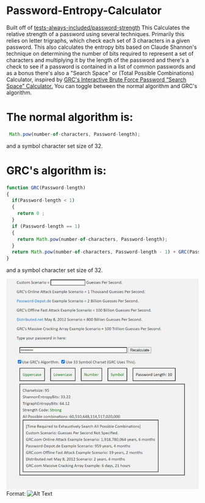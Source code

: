 # Password-Entropy-Calculator

Built off of <a href="https://github.com/tests-always-included/password-strength" target="_blank">tests-always-included/password-strength</a> 
This Calculates the relative strength of a password using several techniques. Primarily this relies on letter trigraphs, which check each set of 3 characters in a given password. This also calculates the entropy bits based on Claude Shannon's technique on determining the number of bits required to represent a set of characters and multiplying it by the length of the password and there's a check to see if a password is contained in a list of common passwords and as a bonus there's also a "Search Space" or (Total Possible Combinations) Calculator, inspired by <a href="https://www.grc.com/haystack.htm" target="_blank">GRC's Interactive Brute Force Password “Search Space” Calculator.</a> 
You can toggle between the normal algorithm and GRC's algorithm.

# The normal algorithm is:  
```javascript
 Math.pow(number-of-characters, Password-length);
```
and a symbol character set size of 32.

# GRC's algorithm is:

```javascript
function GRC(Password-length) 
{ 
  if(Password-length < 1) 
  {
    return 0 ; 
  }
  if (Password-length == 1)
  {
    return Math.pow(number-of-characters, Password-length); 
  }
  return Math.pow(number-of-characters, Password-length - 1) + GRC(Password-length - 1); 
}
```
and a symbol character set size of 32.

  ![Password Entropy Calculator](https://raw.githubusercontent.com/AlecMcCutcheon/Password-Entropy-Calculator/master/Password%20Entropy%20Calculator%20.jpg)
Format: ![Alt Text](url)
